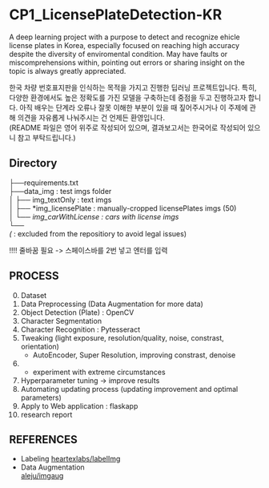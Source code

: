 # CP1_LicensePlateDetection-KR

A deep learning project with a purpose to detect and recognize ehicle license plates in Korea, especially focused on reaching high accuracy despite the diversity of enviromental condition. May have faults or miscomprehensions within, pointing out errors or sharing insight on the topic is always greatly appreciated.  
  
한국 차량 번호표지판을 인식하는 목적을 가지고 진행한 딥러닝 프로젝트입니다. 특히, 다양한 환경에서도 높은 정확도를 가진 모델을 구축하는데 중점을 두고 진행하고자 합니다. 아직 배우는 단계라 오류나 잘못 이해한 부분이 있을 때 짚어주시거나 이 주제에 관해 의견을 자유롭게 나눠주시는 건 언제든 환영입니다.  
(README 파일은 영어 위주로 작성되어 있으며, 결과보고서는 한국어로 작성되어 있으니 참고 부탁드립니다.)  


## Directory
├──requirements.txt  
├──data_img : test imgs folder  
│  ├── img_textOnly  : text imgs  
│  ├── *img_licensePlate : manually-cropped licensePlates   imgs (50)  
│  └── *img_carWithLicense : cars with license imgs  
└──  
(* : excluded from the repositiory to avoid legal issues)  


!!!! 줄바꿈 필요 -> 스페이스바를 2번 넣고 엔터를 입력
## PROCESS
0. Dataset
1. Data Preprocessing
    (Data Augmentation for more data)
2. Object Detection (Plate) : OpenCV
3. Character Segmentation
4. Character Recognition : Pytesseract
5. Tweaking 
    (light exposure, resolution/quality, noise, constrast, orientation)
    - AutoEncoder, Super Resolution, improving constrast, denoise
6. + experiment with extreme circumstances
7. Hyperparameter tuning -> improve results
8. Automating updating process
    (updating improvement and optimal parameters)
9. Apply to Web application : flaskapp
10. research report

## REFERENCES
- Labeling
[heartexlabs/labelImg](https://github.com/heartexlabs/labelImg)
- Data Augmentation   
[aleju/imgaug](https://github.com/aleju/imgaug)  